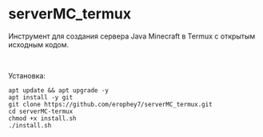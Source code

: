# serverMC_termux
Инструмент для создания сервера Java Minecraft в Termux с открытым исходным кодом.

 

Установка:

    apt update && apt upgrade -y
    apt install -y git
    git clone https://github.com/erophey7/serverMC_termux.git
    cd serverMC-termux
    chmod +x install.sh
    ./install.sh

    


